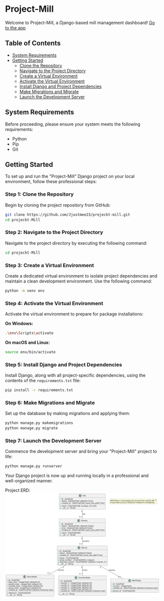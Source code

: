 # Project-Mill

Welcome to Project-Mill, a Django-based mill management dashboard! [Go to the app](http://example.com)

## Table of Contents
- [System Requirements](#system-requirements)
- [Getting Started](#getting-started)
  - [Clone the Repository](#clone-the-repository)
  - [Navigate to the Project Directory](#navigate-to-the-project-directory)
  - [Create a Virtual Environment](#create-a-virtual-environment)
  - [Activate the Virtual Environment](#activate-the-virtual-environment)
  - [Install Django and Project Dependencies](#install-django-and-project-dependencies)
  - [Make Migrations and Migrate](#make-migrations-and-migrate)
  - [Launch the Development Server](#launch-the-development-server)

## System Requirements

Before proceeding, please ensure your system meets the following requirements:

- Python
- Pip
- Git

## Getting Started

To set up and run the "Project-Mill" Django project on your local environment, follow these professional steps:

### Step 1: Clone the Repository

Begin by cloning the project repository from GitHub:

```bash
git clone https://github.com/Jjustmee23/projeckt-mill.git
cd projeckt-Mill
```

### Step 2: Navigate to the Project Directory

Navigate to the project directory by executing the following command:

```bash
cd projeckt-Mill
```

### Step 3: Create a Virtual Environment

Create a dedicated virtual environment to isolate project dependencies and maintain a clean development environment. Use the following command:

```bash
python -m venv env
```

### Step 4: Activate the Virtual Environment

Activate the virtual environment to prepare for package installations:

**On Windows:**

```bash
.\env\Scripts\activate
```

**On macOS and Linux:**

```bash
source env/bin/activate
```

### Step 5: Install Django and Project Dependencies

Install Django, along with all project-specific dependencies, using the contents of the `requirements.txt` file:

```bash
pip install -r requirements.txt
```

### Step 6: Make Migrations and Migrate

Set up the database by making migrations and applying them:

```bash
python manage.py makemigrations
python manage.py migrate
```

### Step 7: Launch the Development Server

Commence the development server and bring your "Project-Mill" project to life:

```bash
python manage.py runserver
```

Your Django project is now up and running locally in a professional and well-organized manner.


Project ERD:
![ERD](image.png)
